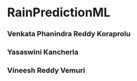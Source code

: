 # RainPredictionML

### Venkata Phanindra Reddy Koraprolu
### Yasaswini Kancherla
### Vineesh Reddy Vemuri
